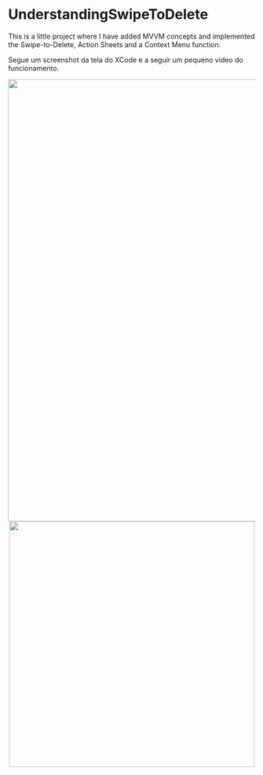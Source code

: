 # UnderstandingSwipeToDelete

This is a little project where I have added MVVM concepts and implemented the Swipe-to-Delete, Action Sheets and a Context Menu function.

Segue um screenshot da tela do XCode e a seguir um pequeno video do funcionamento.
<div align="center">
<img src="https://github.com/Gutani/UnderstandingSwipeToDelete/blob/ac7dc0fd4331ecacbdc9fc27a595a5496c850586/Captura%20de%20Tela%202022-02-13%20a%CC%80s%2010.27.49.png" width="900px" />
</div>

<div align="center">
<img src="https://user-images.githubusercontent.com/33176997/153756087-e789c3f8-17e9-4d07-9e47-797da69aead9.MP4" width="500px" />
</div>



